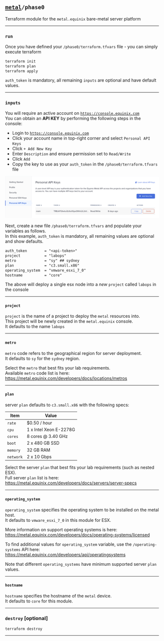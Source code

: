## [`metal`](../README.md)`/phase0`
Terraform module for the `metal.equinix` bare-metal server platform

---
### `run`
Once you have defined your `/phase0/terraform.tfvars` file - you can simply execute terraform  
```
terraform init
terraform plan
terraform apply
```

`auth_token` is mandatory, all remaining `inputs` are optional and have default values.  

---
### `inputs`
You will require an active account on [`https://console.equinix.com`](https://console.equinix.com)  
You can obtain an **API KEY** by performing the following steps in the console:  
- Login to [`https://console.equinix.com`](https://console.equinix.com)  
- Click your account name in top-right corner and select `Personal API Keys`  
- Click `+ Add New Key`  
- Enter `Description` and ensure permission set to `Read/Write`
- Click `Add`
- Copy the key to use as your `auth_token` in the  `/phase0/terraform.tfvars` file

![metal-api-key](metal-api-key.png)

Next, create a new file `/phase0/terraform.tfvars` and populate your variables as follows.    
In this example, `auth_token` is mandatory, all remaining values are optional and show defaults.  
```
auth_token        = "<api-token>"
project           = "labops"
metro             = "sy" ## sydney
plan              = "c3.small.x86"
operating_system  = "vmware_esxi_7_0"
hostname          = "core"
```

The above will deploy a single esx node into a *new* `project` called `labops` in the console  


---
#### `project`
`project` is the name of a project to deploy the `metal` resources into.  
This project will be newly created in the `metal.equinix` console.  
It defaults to the name `labops`  

---
#### `metro`
`metro` code refers to the geographical region for server deployment.  
It defaults to `sy` for the `sydney` region.  

Select the `metro` that best fits your lab requirements.  
Available `metro` code list is here:  
https://metal.equinix.com/developers/docs/locations/metros

---
#### `plan`
server `plan` defaults to `c3.small.x86` with the following specs:

| Item | Value |
| --------- | ---------------------- |
| `rate`    | $0.50 / hour           |
| `cpu`     | 1 x Intel Xeon E-2278G |
| `cores`   | 8 cores @ 3.40 GHz     |
| `boot`    | 2 x 480 GB SSD         |
| `memory`  | 32 GB RAM              |
| `network` | 2 x 10 Gbps            |

Select the server `plan` that best fits your lab requirements (such as nested ESX).  
Full server `plan` list is here:  
https://metal.equinix.com/developers/docs/servers/server-specs

---
#### `operating_system`
`operating_system` specifies the operating system to be installed on the metal host.  
It defaults to `vmware_esxi_7_0` in this module for ESX.  

More information on support operating systems is here:  
https://metal.equinix.com/developers/docs/operating-systems/licensed  

To find additional values for `operating_system` variable, use the `/operating-systems` API here:  
https://metal.equinix.com/developers/api/operatingsystems  

Note that different `operating_systems` have minimum supported server `plan` values.  

---
#### `hostname`
`hostname` specifies the hostname of the `metal` device.  
It defaults to `core` for this module.  

---
### `destroy` [optional]
```
terraform destroy
```

---
